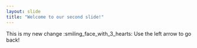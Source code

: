 ```yaml
---
layout: slide
title: "Welcome to our second slide!"
---
```

This is my new change :smiling_face_with_3_hearts:
Use the left arrow to go back!
